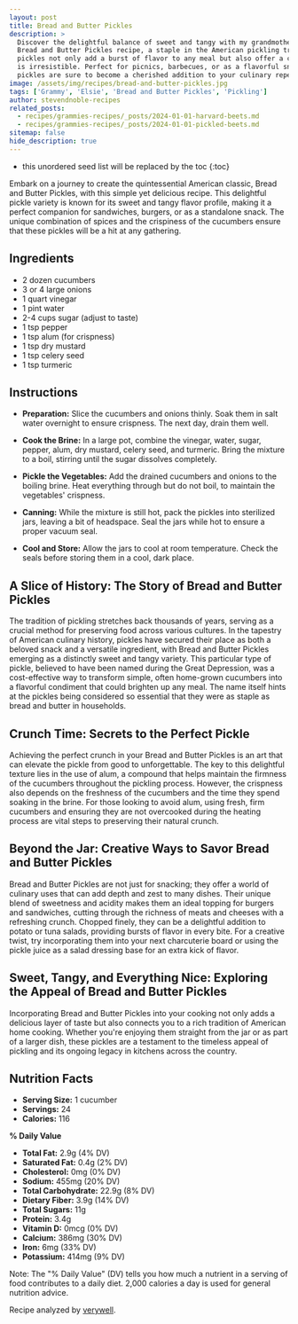 ```yaml
---
layout: post
title: Bread and Butter Pickles
description: >
  Discover the delightful balance of sweet and tangy with my grandmother Elsie's classic
  Bread and Butter Pickles recipe, a staple in the American pickling tradition. These
  pickles not only add a burst of flavor to any meal but also offer a crunchy texture that
  is irresistible. Perfect for picnics, barbecues, or as a flavorful snack, these homemade
  pickles are sure to become a cherished addition to your culinary repertoire.
image: /assets/img/recipes/bread-and-butter-pickles.jpg
tags: ['Grammy', 'Elsie', 'Bread and Butter Pickles', 'Pickling']
author: stevendnoble-recipes
related_posts:
  - recipes/grammies-recipes/_posts/2024-01-01-harvard-beets.md
  - recipes/grammies-recipes/_posts/2024-01-01-pickled-beets.md
sitemap: false
hide_description: true
---
```


* this unordered seed list will be replaced by the toc
{:toc}

Embark on a journey to create the quintessential American classic, Bread and Butter Pickles, with this simple yet delicious recipe. This delightful pickle variety is known for its sweet and tangy flavor profile, making it a perfect companion for sandwiches, burgers, or as a standalone snack. The unique combination of spices and the crispiness of the cucumbers ensure that these pickles will be a hit at any gathering.

## Ingredients

* 2 dozen cucumbers
* 3 or 4 large onions
* 1 quart vinegar
* 1 pint water
* 2-4 cups sugar (adjust to taste)
* 1 tsp pepper
* 1 tsp alum (for crispness)
* 1 tsp dry mustard
* 1 tsp celery seed
* 1 tsp turmeric

## Instructions

* **Preparation:** Slice the cucumbers and onions thinly. Soak them in salt water overnight to ensure crispness. The next day, drain them well.

* **Cook the Brine:** In a large pot, combine the vinegar, water, sugar, pepper, alum, dry mustard, celery seed, and turmeric. Bring the mixture to a boil, stirring until the sugar dissolves completely.

* **Pickle the Vegetables:** Add the drained cucumbers and onions to the boiling brine. Heat everything through but do not boil, to maintain the vegetables' crispness.

* **Canning:** While the mixture is still hot, pack the pickles into sterilized jars, leaving a bit of headspace. Seal the jars while hot to ensure a proper vacuum seal.

* **Cool and Store:** Allow the jars to cool at room temperature. Check the seals before storing them in a cool, dark place.

## A Slice of History: The Story of Bread and Butter Pickles

The tradition of pickling stretches back thousands of years, serving as a crucial method for preserving food across various cultures. In the tapestry of American culinary history, pickles have secured their place as both a beloved snack and a versatile ingredient, with Bread and Butter Pickles emerging as a distinctly sweet and tangy variety. This particular type of pickle, believed to have been named during the Great Depression, was a cost-effective way to transform simple, often home-grown cucumbers into a flavorful condiment that could brighten up any meal. The name itself hints at the pickles being considered so essential that they were as staple as bread and butter in households.

## Crunch Time: Secrets to the Perfect Pickle

Achieving the perfect crunch in your Bread and Butter Pickles is an art that can elevate the pickle from good to unforgettable. The key to this delightful texture lies in the use of alum, a compound that helps maintain the firmness of the cucumbers throughout the pickling process. However, the crispness also depends on the freshness of the cucumbers and the time they spend soaking in the brine. For those looking to avoid alum, using fresh, firm cucumbers and ensuring they are not overcooked during the heating process are vital steps to preserving their natural crunch.

## Beyond the Jar: Creative Ways to Savor Bread and Butter Pickles

Bread and Butter Pickles are not just for snacking; they offer a world of culinary uses that can add depth and zest to many dishes. Their unique blend of sweetness and acidity makes them an ideal topping for burgers and sandwiches, cutting through the richness of meats and cheeses with a refreshing crunch. Chopped finely, they can be a delightful addition to potato or tuna salads, providing bursts of flavor in every bite. For a creative twist, try incorporating them into your next charcuterie board or using the pickle juice as a salad dressing base for an extra kick of flavor.

## Sweet, Tangy, and Everything Nice: Exploring the Appeal of Bread and Butter Pickles

Incorporating Bread and Butter Pickles into your cooking not only adds a delicious layer of taste but also connects you to a rich tradition of American home cooking. Whether you're enjoying them straight from the jar or as part of a larger dish, these pickles are a testament to the timeless appeal of pickling and its ongoing legacy in kitchens across the country.

## Nutrition Facts

* **Serving Size:** 1 cucumber
* **Servings:** 24
* **Calories:** 116

**% Daily Value**

* **Total Fat:** 2.9g (4% DV)
* **Saturated Fat:** 0.4g (2% DV)
* **Cholesterol:** 0mg (0% DV)
* **Sodium:** 455mg (20% DV)
* **Total Carbohydrate:** 22.9g (8% DV)
* **Dietary Fiber:** 3.9g (14% DV)
* **Total Sugars:** 11g
* **Protein:** 3.4g
* **Vitamin D:** 0mcg (0% DV)
* **Calcium:** 386mg (30% DV)
* **Iron:** 6mg (33% DV)
* **Potassium:** 414mg (9% DV)

Note: The "% Daily Value" (DV) tells you how much a nutrient in a serving of food contributes to a daily diet. 2,000 calories a day is used for general nutrition advice.

Recipe analyzed by <a href="https://www.verywellfit.com/recipe-nutrition-analyzer-4157076" target="_blank">verywell</a>.

<script type="application/ld+json">
{
  "@context": "http://schema.org",
  "@type": "Recipe",
  "name": "Bread and Butter Pickles",
  "image": "bread-and-butter-pickles.jpg",
  "author": {
    "@type": "Person",
    "name": "Steven D Noble"
  },
  "description": "A simple and delicious recipe for classic Bread and Butter Pickles, known for their sweet and tangy flavor. Perfect as a snack or to accompany your favorite dishes.",
  "prepTime": "PT8H",
  "cookTime": "PT15M",
  "totalTime": "PT8H15M",
  "recipeYield": "24 servings",
  "recipeIngredient": [
    "2 dozen cucumbers",
    "3 or 4 large onions",
    "1 quart vinegar",
    "1 pint water",
    "2-4 cups sugar",
    "1 tsp pepper",
    "1 tsp alum",
    "1 tsp dry mustard",
    "1 tsp celery seed",
    "1 tsp turmeric"
  ],
  "recipeInstructions": [
    {
      "@type": "HowToStep",
      "text": "Soak sliced cucumbers and onions in salt water overnight; drain."
    },
    {
      "@type": "HowToStep",
      "text": "Boil together vinegar, water, sugar, pepper, alum, dry mustard, celery seed, and turmeric."
    },
    {
      "@type": "HowToStep",
      "text": "Drop cucumbers and onions in the brine and heat through."
    },
    {
      "@type": "HowToStep",
      "text": "Can and seal the jars while hot."
    }
  ],
  "nutrition": {
    "@type": "NutritionInformation",
    "calories": "116 calories",
    "fatContent": "2.9g",
    "saturatedFatContent": "0.4g",
    "cholesterolContent": "0mg",
    "sodiumContent": "455mg",
    "carbohydrateContent": "22.9g",
    "fiberContent": "3.9g",
    "sugarContent": "11g",
    "proteinContent": "3.4g"
  }
}
</script>
